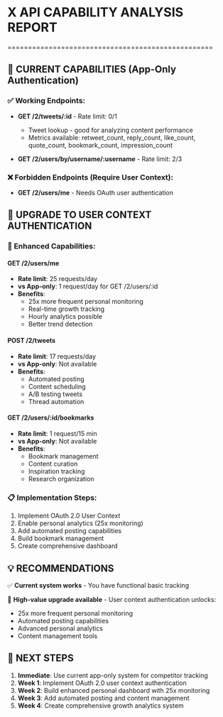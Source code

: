 # X API CAPABILITY ANALYSIS REPORT
==================================================

## 🔑 CURRENT CAPABILITIES (App-Only Authentication)

### ✅ Working Endpoints:
- **GET /2/tweets/:id** - Rate limit: 0/1
  - Tweet lookup - good for analyzing content performance
  - Metrics available: retweet_count, reply_count, like_count, quote_count, bookmark_count, impression_count

- **GET /2/users/by/username/:username** - Rate limit: 2/3

### ❌ Forbidden Endpoints (Require User Context):
- **GET /2/users/me** - Needs OAuth user authentication

## 🚀 UPGRADE TO USER CONTEXT AUTHENTICATION

### 🎯 Enhanced Capabilities:
#### GET /2/users/me
- **Rate limit**: 25 requests/day
- **vs App-only**: 1 request/day for GET /2/users/:id
- **Benefits**:
  - 25x more frequent personal monitoring
  - Real-time growth tracking
  - Hourly analytics possible
  - Better trend detection

#### POST /2/tweets
- **Rate limit**: 17 requests/day
- **vs App-only**: Not available
- **Benefits**:
  - Automated posting
  - Content scheduling
  - A/B testing tweets
  - Thread automation

#### GET /2/users/:id/bookmarks
- **Rate limit**: 1 request/15 min
- **vs App-only**: Not available
- **Benefits**:
  - Bookmark management
  - Content curation
  - Inspiration tracking
  - Research organization

### 📋 Implementation Steps:
1. Implement OAuth 2.0 User Context
2. Enable personal analytics (25x monitoring)
3. Add automated posting capabilities
4. Build bookmark management
5. Create comprehensive dashboard

## 💡 RECOMMENDATIONS

✅ **Current system works** - You have functional basic tracking

🚀 **High-value upgrade available** - User context authentication unlocks:
- 25x more frequent personal monitoring
- Automated posting capabilities
- Advanced personal analytics
- Content management tools

## 🎯 NEXT STEPS

1. **Immediate**: Use current app-only system for competitor tracking
2. **Week 1**: Implement OAuth 2.0 user context authentication
3. **Week 2**: Build enhanced personal dashboard with 25x monitoring
4. **Week 3**: Add automated posting and content management
5. **Week 4**: Create comprehensive growth analytics system